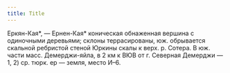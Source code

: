 ```yaml
---
title: Title
---
```


Еркян-Кая*, — Ернен-Кая* коническая обнаженная вершина с одиночными деревьями;
склоны террасированы, юж. обрывается скальной ребристой стеной Юркины скалы к
верх. р. Сотера. В юж. части масс. Демерджи-яйла, в 2 км к ВЮВ от г. Северная
Демерджи — 1, 2) ср. тюрк. ер — земля, место И–6.
